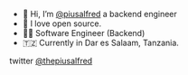 - 👋 Hi, I’m [@piusalfred](https://github.com/piusalfred) a backend engineer
- 💞️ I love open source.
- 👨‍💻 Software Engineer (Backend)
- 🇹🇿 Currently in Dar es Salaam, Tanzania.

twitter [@thepiusalfred](https://twitter.com/thepiusalfred)

<!---
piusalfred/piusalfred is a ✨ special ✨ repository because its `README.md` (this file) appears on your GitHub profile.
You can click the Preview link to take a look at your changes.
--->
